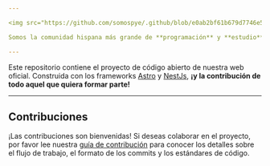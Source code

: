 ```yaml
---

<img src="https://github.com/somospye/.github/blob/e0ab2bf61b679d7746e5c1114baa5f37c354d778/assets/pyebanner.png" />

Somos la comunidad hispana más grande de **programación** y **estudio** en Discord. [¡Siéntase bienvenido/a!](https://discord.gg/programacion)

---
```


Este repositorio contiene el proyecto de código abierto de nuestra web oficial. Construida con los frameworks [Astro](https://astro.build) y [NestJs](https://nestjs.com), **¡y la contribución de todo aquel que quiera formar parte!**

---

## Contribuciones

¡Las contribuciones son bienvenidas! Si deseas colaborar en el proyecto, por favor lee nuestra [guía de contribución](./CONTRIBUTING.md) para conocer los detalles sobre el flujo de trabajo, el formato de los commits y los estándares de código.



